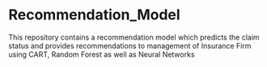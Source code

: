 # Recommendation_Model
This repository contains a recommendation model which predicts the claim status and provides recommendations to management of Insurance Firm using CART, Random Forest as well as Neural Networks 
